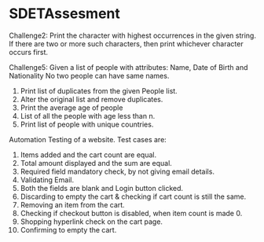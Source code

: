 # SDETAssesment

Challenge2: Print the character with highest occurrences in the given string.
If there are two or more such characters, 
then print whichever character occurs first.

Challenge5: Given a list of people with attributes: Name, Date of Birth and Nationality
No two people can have same names.
1. Print list of duplicates from the given People list.
2. Alter the original list and remove duplicates.
3. Print the average age of people
4. List of all the people with age less than n.
5. Print list of people with unique countries.

Automation Testing of a website.
Test cases are:
1. Items added and the cart count are equal.
2. Total amount displayed and the sum are equal.
3. Required field mandatory check, by not giving email details.
4. Validating Email.
5. Both the fields are blank and Login button clicked.
6. Discarding to empty the cart & checking if cart count is still the same.
7. Removing an item from the cart.
8. Checking if checkout button is disabled, when item count is made 0.
9. Shopping hyperlink check on the cart page.
10. Confirming to empty the cart.

